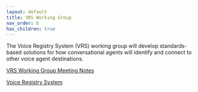 ```yaml
---
layout: default
title: VRS Working Group
nav_order: 6
has_children: true
---
```


The Voice Registry System (VRS) working group will develop standards-based
solutions for how conversational agents will identify and connect to other
voice agent destinations.

[VRS Working Group Meeting Notes](https://github.com/open-voice-network/docs/blob/master/VRSWG/voice_registry_system_meeting_notes.md)

[Voice Registry System](https://github.com/open-voice-network/docs/blob/master/VRSWG/voice_registry_system.md)
